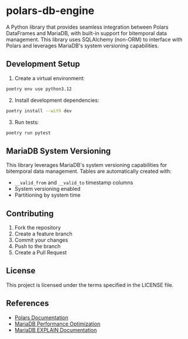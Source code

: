 # polars-db-engine

A Python library that provides seamless integration between Polars DataFrames and MariaDB, with built-in support for bitemporal data management. This library uses SQLAlchemy (non-ORM) to interface with Polars and leverages MariaDB's system versioning capabilities.


## Development Setup

1. Create a virtual environment:
```bash
poetry env use python3.12
```

2. Install development dependencies:
```bash
poetry install --with dev
```

3. Run tests:
```bash
poetry run pytest
```

## MariaDB System Versioning

This library leverages MariaDB's system versioning capabilities for bitemporal data management. Tables are automatically created with:

- `__valid_from` and `__valid_to` timestamp columns
- System versioning enabled
- Partitioning by system time

## Contributing

1. Fork the repository
2. Create a feature branch
3. Commit your changes
4. Push to the branch
5. Create a Pull Request

## License

This project is licensed under the terms specified in the LICENSE file.

## References

- [Polars Documentation](https://docs.pola.rs/api/python/stable/reference/index.html)
- [MariaDB Performance Optimization](https://www.youtube.com/watch?v=zISiQifPNT8)
- [MariaDB EXPLAIN Documentation](https://mariadb.com/kb/en/explain/)

